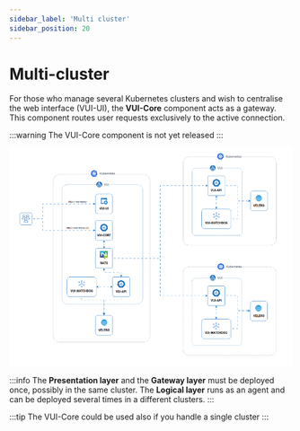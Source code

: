 ```yaml
---
sidebar_label: 'Multi cluster'
sidebar_position: 20
---
```


# Multi-cluster

For those who manage several Kubernetes clusters and wish to centralise the web interface (VUI-UI), the **VUI-Core**  component acts as a gateway.
This component routes user requests exclusively to the active connection.

:::warning
The VUI-Core component is not yet released
:::

![software-architecture-mc](./../../assets/screenshots/21_sa_VUI_Core.gif)

:::info
The **Presentation layer** and the **Gateway layer** must be deployed once, possibly in the same cluster. The **Logical layer** runs as an agent and can be deployed several times in a different clusters.
:::

:::tip
The VUI-Core could be used also if you handle a single cluster
:::
